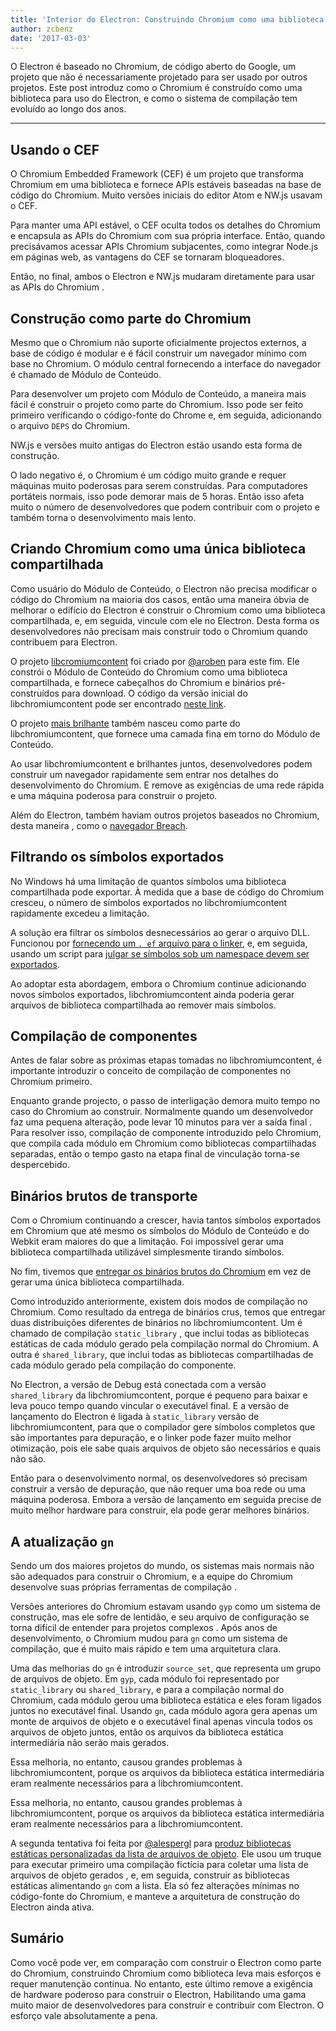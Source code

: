 ```yaml
---
title: 'Interior do Electron: Construindo Chromium como uma biblioteca'
author: zcbenz
date: '2017-03-03'
---
```


O Electron é baseado no Chromium, de código aberto do Google, um projeto que não é necessariamente projetado para ser usado por outros projetos. Este post introduz como o Chromium é construído como uma biblioteca para uso do Electron, e como o sistema de compilação tem evoluído ao longo dos anos.

---

## Usando o CEF

O Chromium Embedded Framework (CEF) é um projeto que transforma Chromium em uma biblioteca e fornece APIs estáveis baseadas na base de código do Chromium. Muito versões iniciais do editor Atom e NW.js usavam o CEF.

Para manter uma API estável, o CEF oculta todos os detalhes do Chromium e encapsula as APIs do Chromium com sua própria interface. Então, quando precisávamos acessar APIs Chromium subjacentes, como integrar Node.js em páginas web, as vantagens do CEF se tornaram bloqueadores.

Então, no final, ambos o Electron e NW.js mudaram diretamente para usar as APIs do Chromium .

## Construção como parte do Chromium

Mesmo que o Chromium não suporte oficialmente projectos externos, a base de código é modular e é fácil construir um navegador mínimo com base no Chromium. O módulo central fornecendo a interface do navegador é chamado de Módulo de Conteúdo.

Para desenvolver um projeto com Módulo de Conteúdo, a maneira mais fácil é construir o projeto como parte do Chromium. Isso pode ser feito primeiro verificando o código-fonte do Chrome e, em seguida, adicionando o arquivo `DEPS` do Chromium.

NW.js e versões muito antigas do Electron estão usando esta forma de construção.

O lado negativo é, o Chromium é um código muito grande e requer máquinas muito poderosas para serem construídas. Para computadores portáteis normais, isso pode demorar mais de 5 horas. Então isso afeta muito o número de desenvolvedores que podem contribuir com o projeto e também torna o desenvolvimento mais lento.

## Criando Chromium como uma única biblioteca compartilhada

Como usuário do Módulo de Conteúdo, o Electron não precisa modificar o código do Chromium na maioria dos casos, então uma maneira óbvia de melhorar o edifício do Electron é construir o Chromium como uma biblioteca compartilhada, e, em seguida, vincule com ele no Electron. Desta forma os desenvolvedores não precisam mais construir todo o Chromium quando contribuem para Electron.

O projeto [libcromiumcontent][] foi criado por [@aroben](https://github.com/aroben) para este fim. Ele constrói o Módulo de Conteúdo do Chromium como uma biblioteca compartilhada, e fornece cabeçalhos do Chromium e binários pré-construídos para download. O código da versão inicial do libchromiumcontent pode ser encontrado [neste link](https://github.com/electron/libchromiumcontent/tree/873daa8c57efa053d48aa378ac296b0a1206822c).

O projeto [mais brilhante](https://github.com/electron/brightray) também nasceu como parte do libchromiumcontent, que fornece uma camada fina em torno do Módulo de Conteúdo.

Ao usar libchromiumcontent e brilhantes juntos, desenvolvedores podem construir um navegador rapidamente sem entrar nos detalhes do desenvolvimento do Chromium. E remove as exigências de uma rede rápida e uma máquina poderosa para construir o projeto.

Além do Electron, também haviam outros projetos baseados no Chromium, desta maneira , como o [navegador Breach](https://www.quora.com/Is-Breach-Browser-still-in-development).

## Filtrando os símbolos exportados

No Windows há uma limitação de quantos símbolos uma biblioteca compartilhada pode exportar. À medida que a base de código do Chromium cresceu, o número de símbolos exportados no libchromiumcontent rapidamente excedeu a limitação.

A solução era filtrar os símbolos desnecessários ao gerar o arquivo DLL. Funcionou por [fornecendo um `. ef` arquivo para o linker](https://github.com/electron/libchromiumcontent/pull/11/commits/85ca0f60208eef2c5013a29bb4cf3d21feb5030b), e, em seguida, usando um script para [julgar se símbolos sob um namespace devem ser exportados](https://github.com/electron/libchromiumcontent/pull/47/commits/d2fed090e47392254f2981a56fe4208938e538cd).

Ao adoptar esta abordagem, embora o Chromium continue adicionando novos símbolos exportados, libchromiumcontent ainda poderia gerar arquivos de biblioteca compartilhada ao remover mais símbolos.

## Compilação de componentes

Antes de falar sobre as próximas etapas tomadas no libchromiumcontent, é importante introduzir o conceito de compilação de componentes no Chromium primeiro.

Enquanto grande projecto, o passo de interligação demora muito tempo no caso do Chromium ao construir. Normalmente quando um desenvolvedor faz uma pequena alteração, pode levar 10 minutos para ver a saída final . Para resolver isso, compilação de componente introduzido pelo Chromium, que compila cada módulo em Chromium como bibliotecas compartilhadas separadas, então o tempo gasto na etapa final de vinculação torna-se despercebido.

## Binários brutos de transporte

Com o Chromium continuando a crescer, havia tantos símbolos exportados em Chromium que até mesmo os símbolos do Módulo de Conteúdo e do Webkit eram maiores do que a limitação. Foi impossível gerar uma biblioteca compartilhada utilizável simplesmente tirando símbolos.

No fim, tivemos que [entregar os binários brutos do Chromium](https://github.com/electron/libchromiumcontent/pull/98) em vez de gerar uma única biblioteca compartilhada.

Como introduzido anteriormente, existem dois modos de compilação no Chromium. Como resultado da entrega de binários crus, temos que entregar duas distribuições diferentes de binários no libchromiumcontent. Um é chamado de compilação `static_library` , que inclui todas as bibliotecas estáticas de cada módulo gerado pela compilação normal do Chromium. A outra é `shared_library`, que inclui todas as bibliotecas compartilhadas de cada módulo gerado pela compilação do componente.

No Electron, a versão de Debug está conectada com a versão `shared_library` da libchromiumcontent, porque é pequeno para baixar e leva pouco tempo quando vincular o executável final. E a versão de lançamento do Electron é ligada à `static_library` versão de libchromiumcontent, para que o compilador gere símbolos completos que são importantes para depuração, e o linker pode fazer muito melhor otimização, pois ele sabe quais arquivos de objeto são necessários e quais não são.

Então para o desenvolvimento normal, os desenvolvedores só precisam construir a versão de depuração, que não requer uma boa rede ou uma máquina poderosa. Embora a versão de lançamento em seguida precise de muito melhor hardware para construir, ela pode gerar melhores binários.

## A atualização `gn`

Sendo um dos maiores projetos do mundo, os sistemas mais normais não são adequados para construir o Chromium, e a equipe do Chromium desenvolve suas próprias ferramentas de compilação .

Versões anteriores do Chromium estavam usando `gyp` como um sistema de construção, mas ele sofre de lentidão, e seu arquivo de configuração se torna difícil de entender para projetos complexos . Após anos de desenvolvimento, o Chromium mudou para `gn` como um sistema de compilação, que é muito mais rápido e tem uma arquitetura clara.

Uma das melhorias do `gn` é introduzir `source_set`, que representa um grupo de arquivos de objeto. Em `gyp`, cada módulo foi representado por `static_library` ou `shared_library`, e para a compilação normal do Chromium, cada módulo gerou uma biblioteca estática e eles foram ligados juntos no executável final. Usando `gn`, cada módulo agora gera apenas um monte de arquivos de objeto e o executável final apenas vincula todos os arquivos de objeto juntos, então os arquivos da biblioteca estática intermediária não serão mais gerados.

Essa melhoria, no entanto, causou grandes problemas à libchromiumcontent, porque os arquivos da biblioteca estática intermediária eram realmente necessários para a libchromiumcontent.

Essa melhoria, no entanto, causou grandes problemas à libchromiumcontent, porque os arquivos da biblioteca estática intermediária eram realmente necessários para a libchromiumcontent.

A segunda tentativa foi feita por [@alespergl](https://github.com/alespergl) para [produz bibliotecas estáticas personalizadas da lista de arquivos de objeto](https://github.com/electron/libchromiumcontent/pull/249). Ele usou um truque para executar primeiro uma compilação fictícia para coletar uma lista de arquivos de objeto gerados , e, em seguida, construir as bibliotecas estáticas alimentando `gn` com a lista. Ela só fez alterações mínimas no código-fonte do Chromium, e manteve a arquitetura de construção do Electron ainda ativa.

## Sumário

Como você pode ver, em comparação com construir o Electron como parte do Chromium, construindo Chromium como biblioteca leva mais esforços e requer manutenção contínua. No entanto, este último remove a exigência de hardware poderoso para construir o Electron, Habilitando uma gama muito maior de desenvolvedores para construir e contribuir com Electron. O esforço vale absolutamente a pena.

[libcromiumcontent]: https://github.com/electron/libchromiumcontent

